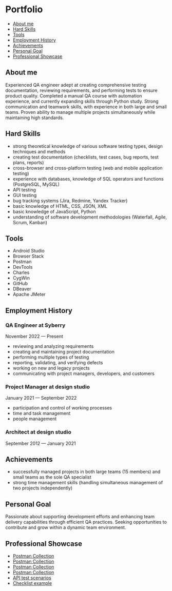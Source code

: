 # Portfolio

- [About me](#about-me)
- [Hard Skills](#hard-skills)
- [Tools](#tools)
- [Employment History](#employment-history)
- [Achievements](#achievements)
- [Personal Goal](#personal-goal)
- [Professional Showcase](#professional-showcase)

## About me

Experienced QA engineer adept at creating comprehensive testing documentation, reviewing requirements, and performing tests to ensure product quality. 
Completed a manual QA course with automation experience, and currently expanding skills through Python study. Strong communication and teamwork skills, with experience in both large and small teams. Proven ability to manage multiple projects simultaneously while maintaining high standards.

## Hard Skills

- strong theoretical knowledge of various software testing types, design techniques and methods
- creating test documentation (checklists, test cases, bug reports, test plans, reports)
- cross-browser and cross-platform testing (web and mobile application testing)
- experience with databases, knowledge of SQL operators and functions (PostgreSQL, MySQL)
- API testing
- GUI testing
- bug tracking systems (Jira, Redmine, Yandex Tracker)
- basic knowledge of HTML, CSS, JSON, XML
- basic knowledge of JavaScript, Python 
- understanding of software development methodologies (Waterfall, Agile, Scrum, Kanban)

## Tools

- Android Studio 
- Browser Stack
- Postman 
- DevTools 
- Charles 
- CygWin
- GitHub
- DBeaver
- Apache JMeter

## Employment History

### QA Engineer at Syberry  
November 2022 — Present
- reviewing and analyzing requirements
- creating and maintaining project documentation
- performing multiple types of testing 
- reporting, validating, and verifying defects
- working on new and legacy projects
- communicating with project managers, developers, and customers
 
### Project Manager at design studio  
January 2021 — September 2022
- participation and control of working processes
- time and task management
- people management
 
### Architect at design studio  
September 2012 — January 2021

## Achievements

- successfully managed projects in both large teams (15 members) and small teams as the sole QA specialist
- strong time management skills (handling simultaneous management of two projects independently)

## Personal Goal

Passionate about supporting development efforts and enhancing team delivery capabilities through efficient QA practices. 
Seeking opportunities to contribute and grow within a dynamic team environment.

## Professional Showcase
- [Postman Collection](QA%20A.Irshenko%20portfolio%201.postman_collection.json)
- [Postman Collection](QA%20A.Irshenko%20portfolio%202.postman_collection.json)
- [Postman Collection](QA%20A.Irshenko%20portfolio%20api%20auto%20part%201.postman_collection.json)
- [Postman Collection](QA%20A.Irshenko%20portfolio%20api%20auto%20part%202.postman_collection.json)
- [API test scenarios](QA%20A.Irshenko%20portfolio%20api%20test%20scenarios.xlsx)
- [Checklist example](QA%20A.Irshenko%20portfolio%20checklist%20example.xlsx)


